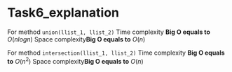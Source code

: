 # Task6_explanation
For method `union(llist_1, llist_2)`
Time complexity **Big O equals to** $O(nlogn)$
Space complexity**Big O equals to** $O(n)$

For method `intersection(llist_1, llist_2)`
Time complexity **Big O equals to** $O(n^2)$
Space complexity**Big O equals to** $O(n)$
